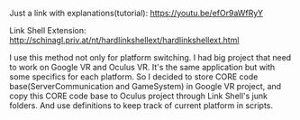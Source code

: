 Just a link with explanations(tutorial): https://youtu.be/efOr9aWfRyY

Link Shell Extension:
http://schinagl.priv.at/nt/hardlinkshellext/hardlinkshellext.html

I use this method not only for platform switching. I had big project that need to work on Google VR and Oculus VR. It's the same application but with some specifics for each platform. So I decided to store CORE code base(ServerCommunication and GameSystem) in Google VR project, and copy this CORE code base to Oculus project through Link Shell's junk folders. And use definitions to keep track of current platform in scripts.

